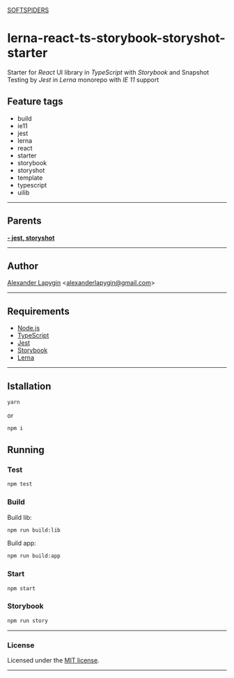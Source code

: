 [SOFTSPIDERS](https://github.com/softspiders/softspiders)

# lerna-react-ts-storybook-storyshot-starter

Starter for *React* UI library in *TypeScript* with *Storybook* and Snapshot Testing by *Jest* in *Lerna* monorepo with *IE 11* support

## Feature tags

- build
- ie11
- jest
- lerna
- react
- starter
- storybook
- storyshot
- template
- typescript
- uilib

---

## Parents

[**- jest, storyshot**](https://github.com/softspiders/react-lib-storybook-lerna-starter)

---

## Author

[Alexander Lapygin](https://github.com/AlexanderLapygin) <<alexanderlapygin@gmail.com>>

---

## Requirements

- [Node.js](https://nodejs.org/en/download/package-manager/)
- [TypeScript](https://www.typescriptlang.org/)
- [Jest](https://jestjs.io/)
- [Storybook](https://storybook.js.org/docs/guides/quick-start-guide/)
- [Lerna](https://lerna.js.org/)

---

## Istallation

```sh
yarn
```

or

```sh
npm i
```


## Running

### Test

```sh
npm test
```

### Build

Build lib:

```sh
npm run build:lib
```

Build app:

```sh
npm run build:app
```
### Start

```sh
npm start
```

### Storybook

```sh
npm run story
```

---


### License

Licensed under the [MIT license](./LICENSE).

---
